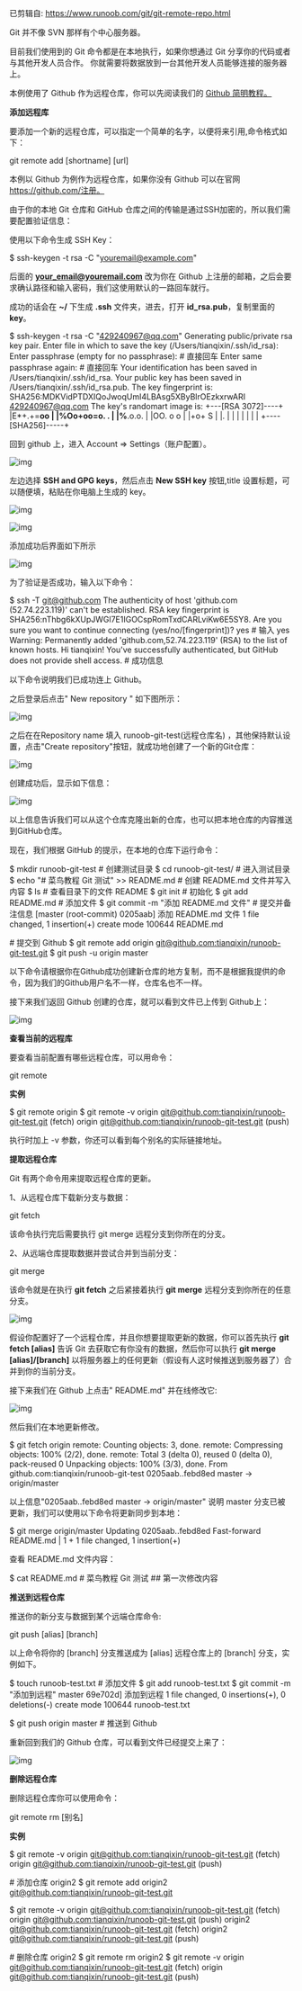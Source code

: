 已剪辑自: https://www.runoob.com/git/git-remote-repo.html

Git 并不像 SVN 那样有个中心服务器。 

目前我们使用到的 Git 命令都是在本地执行，如果你想通过 Git 分享你的代码或者与其他开发人员合作。 你就需要将数据放到一台其他开发人员能够连接的服务器上。

本例使用了 Github 作为远程仓库，你可以先阅读我们的 [Github 简明教程。](http://www.runoob.com/w3cnote/git-guide.html) 



**添加远程库**

要添加一个新的远程仓库，可以指定一个简单的名字，以便将来引用,命令格式如下：

git remote add [shortname] [url] 

本例以 Github 为例作为远程仓库，如果你没有 Github 可以在官网 https://github.com/注册。

由于你的本地 Git 仓库和 GitHub 仓库之间的传输是通过SSH加密的，所以我们需要配置验证信息：

使用以下命令生成 SSH Key：

$ ssh-keygen -t rsa -C "[youremail@example.com](mailto:youremail@example.com)" 

后面的 [**your_email@youremail.com**](mailto:your_email@youremail.com) 改为你在 Github 上注册的邮箱，之后会要求确认路径和输入密码，我们这使用默认的一路回车就行。

成功的话会在 **~/** 下生成 **.ssh** 文件夹，进去，打开 **id_rsa.pub**，复制里面的 **key**。

$ ssh-keygen -t rsa -C "[429240967@qq.com](mailto:429240967@qq.com)"
 Generating public/private rsa key pair.
 Enter file in which to save the key (/Users/tianqixin/.ssh/id_rsa): 
 Enter passphrase (empty for no passphrase):  # 直接回车
 Enter same passphrase again:          # 直接回车
 Your identification has been saved in /Users/tianqixin/.ssh/id_rsa.
 Your public key has been saved in /Users/tianqixin/.ssh/id_rsa.pub.
 The key fingerprint is:
 SHA256:MDKVidPTDXIQoJwoqUmI4LBAsg5XByBlrOEzkxrwARI [429240967@qq.com](mailto:429240967@qq.com)
 The key's randomart image is:
 +---[RSA 3072]----+
 |E*+.+=**oo    |
 |%Oo+oo=o. .   |
 |%**.o.o.     |
 |OO. o o     |
 |+o+   S    |
 |.        |
 |         |
 |         |
 |         |
 +----[SHA256]-----+ 

回到 github 上，进入 Account => Settings（账户配置）。

![img](file:///C:/Users/smile/AppData/Local/Temp/msohtmlclip1/01/clip_image003.jpg)

左边选择 **SSH and GPG keys**，然后点击 **New SSH key** 按钮,title 设置标题，可以随便填，粘贴在你电脑上生成的 key。

![img](file:///C:/Users/smile/AppData/Local/Temp/msohtmlclip1/01/clip_image004.jpg)

![img](https://s2.loli.net/2022/03/24/pgP4b9aRz8LJS1h.jpg)

添加成功后界面如下所示 

![img](https://s2.loli.net/2022/03/24/R2QDVfWFTXxdiK6.jpg)

为了验证是否成功，输入以下命令：

$ ssh -T [git@github.com](mailto:git@github.com)
 The authenticity of host 'github.com (52.74.223.119)' can't be established.
 RSA key fingerprint is SHA256:nThbg6kXUpJWGl7E1IGOCspRomTxdCARLviKw6E5SY8.
 Are you sure you want to continue connecting (yes/no/[fingerprint])? yes          # 输入 yes
 Warning: Permanently added 'github.com,52.74.223.119' (RSA) to the list of known hosts.
 Hi tianqixin! You've successfully authenticated, but GitHub does not provide shell access. # 成功信息 

以下命令说明我们已成功连上 Github。

之后登录后点击" New repository " 如下图所示：

![img](https://s2.loli.net/2022/03/24/7UAG5kxObznr6gc.jpg)

之后在在Repository name 填入 runoob-git-test(远程仓库名) ，其他保持默认设置，点击"Create repository"按钮，就成功地创建了一个新的Git仓库：

![img](https://s2.loli.net/2022/03/24/yl7Iw2rxTneR6Km.jpg)

创建成功后，显示如下信息：

![img](https://s2.loli.net/2022/03/24/wHQkWGS9I7Bbxg5.jpg)

以上信息告诉我们可以从这个仓库克隆出新的仓库，也可以把本地仓库的内容推送到GitHub仓库。

现在，我们根据 GitHub 的提示，在本地的仓库下运行命令：

$ mkdir runoob-git-test           # 创建测试目录
 $ cd runoob-git-test/            # 进入测试目录
 $ echo "# 菜鸟教程 Git 测试" >> README.md   # 创建 README.md 文件并写入内容
 $ ls                    # 查看目录下的文件
 README
 $ git init                 # 初始化
 $ git add README.md             # 添加文件
 $ git commit -m "添加 README.md 文件"    # 提交并备注信息
 [master (root-commit) 0205aab] 添加 README.md 文件
 1 file changed, 1 insertion(+)
 create mode 100644 README.md

 \# 提交到 Github
 $ git remote add origin [git@github.com:tianqixin/runoob-git-test.git](mailto:git@github.com:tianqixin/runoob-git-test.git)
 $ git push -u origin master 

以下命令请根据你在Github成功创建新仓库的地方复制，而不是根据我提供的命令，因为我们的Github用户名不一样，仓库名也不一样。

接下来我们返回 Github 创建的仓库，就可以看到文件已上传到 Github上：

![img](https://s2.loli.net/2022/03/24/glE3I2eGJHniDCZ.jpg)

**查看当前的远程库**

要查看当前配置有哪些远程仓库，可以用命令：

git remote 

**实例**

$ git remote
 origin
 $ git remote -v
 origin  [git@github.com:tianqixin/runoob-git-test.git](mailto:git@github.com:tianqixin/runoob-git-test.git) (fetch)
 origin  [git@github.com:tianqixin/runoob-git-test.git](mailto:git@github.com:tianqixin/runoob-git-test.git) (push) 

执行时加上 -v 参数，你还可以看到每个别名的实际链接地址。

**提取远程仓库**

Git 有两个命令用来提取远程仓库的更新。

1、从远程仓库下载新分支与数据：

git fetch 

该命令执行完后需要执行 git merge 远程分支到你所在的分支。

2、从远端仓库提取数据并尝试合并到当前分支：

git merge 

该命令就是在执行 **git fetch** 之后紧接着执行 **git merge** 远程分支到你所在的任意分支。

![img](file:///C:/Users/smile/AppData/Local/Temp/msohtmlclip1/01/clip_image018.png)

假设你配置好了一个远程仓库，并且你想要提取更新的数据，你可以首先执行 **git fetch [alias]** 告诉 Git 去获取它有你没有的数据，然后你可以执行 **git merge [alias]/[branch]** 以将服务器上的任何更新（假设有人这时候推送到服务器了）合并到你的当前分支。

接下来我们在 Github 上点击" README.md" 并在线修改它: 

![img](https://s2.loli.net/2022/03/24/xEVtPXpGsDa8wod.jpg)

然后我们在本地更新修改。

$ git fetch origin
 remote: Counting objects: 3, done.
 remote: Compressing objects: 100% (2/2), done.
 remote: Total 3 (delta 0), reused 0 (delta 0), pack-reused 0
 Unpacking objects: 100% (3/3), done.
 From github.com:tianqixin/runoob-git-test
  0205aab..febd8ed master   -> origin/master 

以上信息"0205aab..febd8ed master -> origin/master" 说明 master 分支已被更新，我们可以使用以下命令将更新同步到本地：

$ git merge origin/master
 Updating 0205aab..febd8ed
 Fast-forward
 README.md | 1 +
 1 file changed, 1 insertion(+) 

查看 README.md 文件内容：

$ cat README.md 
 \# 菜鸟教程 Git 测试
 \## 第一次修改内容 

**推送到远程仓库**

推送你的新分支与数据到某个远端仓库命令:

git push [alias] [branch] 

以上命令将你的 [branch] 分支推送成为 [alias] 远程仓库上的 [branch] 分支，实例如下。

$ touch runoob-test.txt   # 添加文件
 $ git add runoob-test.txt 
 $ git commit -m "添加到远程"
 master 69e702d] 添加到远程
 1 file changed, 0 insertions(+), 0 deletions(-)
 create mode 100644 runoob-test.txt

 $ git push origin master  # 推送到 Github 

重新回到我们的 Github 仓库，可以看到文件已经提交上来了：

![img](https://s2.loli.net/2022/03/24/8HnDXI9v3oBJ2hQ.jpg)

**删除远程仓库**

删除远程仓库你可以使用命令：

git remote rm [别名] 

**实例**

$ git remote -v
 origin  [git@github.com:tianqixin/runoob-git-test.git](mailto:git@github.com:tianqixin/runoob-git-test.git) (fetch)
 origin  [git@github.com:tianqixin/runoob-git-test.git](mailto:git@github.com:tianqixin/runoob-git-test.git) (push)

 \# 添加仓库 origin2
 $ git remote add origin2 [git@github.com:tianqixin/runoob-git-test.git](mailto:git@github.com:tianqixin/runoob-git-test.git)

 $ git remote -v
 origin  [git@github.com:tianqixin/runoob-git-test.git](mailto:git@github.com:tianqixin/runoob-git-test.git) (fetch)
 origin  [git@github.com:tianqixin/runoob-git-test.git](mailto:git@github.com:tianqixin/runoob-git-test.git) (push)
 origin2  [git@github.com:tianqixin/runoob-git-test.git](mailto:git@github.com:tianqixin/runoob-git-test.git) (fetch)
 origin2  [git@github.com:tianqixin/runoob-git-test.git](mailto:git@github.com:tianqixin/runoob-git-test.git) (push)

 \# 删除仓库 origin2
 $ git remote rm origin2
 $ git remote -v
 origin  [git@github.com:tianqixin/runoob-git-test.git](mailto:git@github.com:tianqixin/runoob-git-test.git) (fetch)
 origin  [git@github.com:tianqixin/runoob-git-test.git](mailto:git@github.com:tianqixin/runoob-git-test.git) (push) 

 